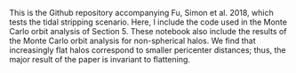 This is the Github repository accompanying Fu, Simon et al. 2018, which tests the tidal stripping scenario. Here, I include the code used in the Monte Carlo orbit analysis of Section 5. These notebook also include the results of the Monte Carlo orbit analysis for non-spherical halos. We find that increasingly flat halos correspond to smaller pericenter distances; thus, the major result of the paper is invariant to flattening. 
